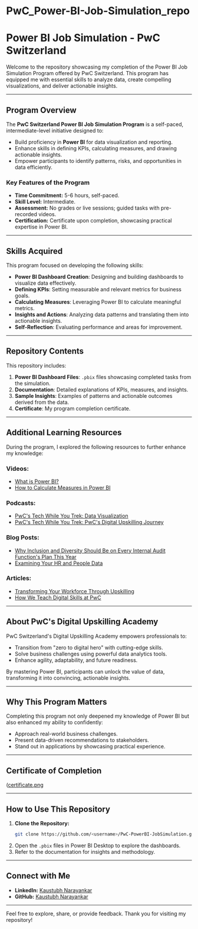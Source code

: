 # PwC_Power-BI-Job-Simulation_repo

# Power BI Job Simulation - PwC Switzerland

Welcome to the repository showcasing my completion of the Power BI Job Simulation Program offered by PwC Switzerland. This program has equipped me with essential skills to analyze data, create compelling visualizations, and deliver actionable insights.

---

## Program Overview
The **PwC Switzerland Power BI Job Simulation Program** is a self-paced, intermediate-level initiative designed to:
- Build proficiency in **Power BI** for data visualization and reporting.
- Enhance skills in defining KPIs, calculating measures, and drawing actionable insights.
- Empower participants to identify patterns, risks, and opportunities in data efficiently.

### Key Features of the Program
- **Time Commitment:** 5-6 hours, self-paced.
- **Skill Level:** Intermediate.
- **Assessment:** No grades or live sessions; guided tasks with pre-recorded videos.
- **Certification:** Certificate upon completion, showcasing practical expertise in Power BI.

---

## Skills Acquired
This program focused on developing the following skills:
- **Power BI Dashboard Creation**: Designing and building dashboards to visualize data effectively.
- **Defining KPIs**: Setting measurable and relevant metrics for business goals.
- **Calculating Measures**: Leveraging Power BI to calculate meaningful metrics.
- **Insights and Actions**: Analyzing data patterns and translating them into actionable insights.
- **Self-Reflection**: Evaluating performance and areas for improvement.

---

## Repository Contents
This repository includes:
1. **Power BI Dashboard Files**: `.pbix` files showcasing completed tasks from the simulation.
2. **Documentation**: Detailed explanations of KPIs, measures, and insights.
3. **Sample Insights**: Examples of patterns and actionable outcomes derived from the data.
4. **Certificate**: My program completion certificate.

---

## Additional Learning Resources
During the program, I explored the following resources to further enhance my knowledge:

### Videos:
- [What is Power BI?](https://www.youtube.com/watch?v=yKTSLffVGbk)
- [How to Calculate Measures in Power BI](https://www.youtube.com/watch?v=yKTSLffVGbk)

### Podcasts:
- [PwC's Tech While You Trek: Data Visualization](https://pwctechwhileyoutrek.buzzsprout.com/1150349/episodes/4885124-pwc-s-tech-while-you-trek-data-visualization)
- [PwC's Tech While You Trek: PwC's Digital Upskilling Journey](https://pwctechwhileyoutrek.buzzsprout.com/1150349/episodes/5001527-pwc-s-tech-while-you-trek-pwc-s-digital-upskilling-journey)

### Blog Posts:
- [Why Inclusion and Diversity Should Be on Every Internal Audit Function's Plan This Year](https://www.pwc.com/us/en/services/consulting/business-transformation/workforce-transformation.html)
- [Examining Your HR and People Data](https://www.pwc.com/us/en/services/consulting/business-transformation/workforce-transformation.html)

### Articles:
- [Transforming Your Workforce Through Upskilling](https://www.pwc.com/us/en/tech-effect/automation.html)
- [How We Teach Digital Skills at PwC](https://hbr.org/2018/10/how-we-teach-digital-skills-at-pwc)

---

## About PwC's Digital Upskilling Academy
PwC Switzerland's Digital Upskilling Academy empowers professionals to:
- Transition from "zero to digital hero" with cutting-edge skills.
- Solve business challenges using powerful data analytics tools.
- Enhance agility, adaptability, and future readiness.

By mastering Power BI, participants can unlock the value of data, transforming it into convincing, actionable insights.

---

## Why This Program Matters
Completing this program not only deepened my knowledge of Power BI but also enhanced my ability to confidently:
- Approach real-world business challenges.
- Present data-driven recommendations to stakeholders.
- Stand out in applications by showcasing practical experience.

---

## Certificate of Completion
([certificate.png](https://forage-uploads-prod.s3.amazonaws.com/completion-certificates/4sLyCPgmsy8DA6Dh3/a87GpgE6tiku7q3gu_4sLyCPgmsy8DA6Dh3_u2oWNv8SADdw2myDu_1734176571845_completion_certificate.pdf)

---

## How to Use This Repository
1. **Clone the Repository:**
   ```bash
   git clone https://github.com/<username>/PwC-PowerBI-JobSimulation.git
   ```
2. Open the `.pbix` files in Power BI Desktop to explore the dashboards.
3. Refer to the documentation for insights and methodology.

---

## Connect with Me
- **LinkedIn:** [Kaustubh Narayankar](https://www.linkedin.com/in/kaustubh-narayankar-6651a9249/)
- **GitHub:** [Kaustubh Narayankar](https://github.com/KaustubhSN12)

---

Feel free to explore, share, or provide feedback. Thank you for visiting my repository!
